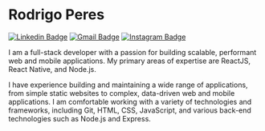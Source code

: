 # Rodrigo Peres

[![Linkedin Badge](https://img.shields.io/badge/-Rodrigo%20Peres-00875f?style=flat-square&logo=Linkedin&logoColor=white&link=https://www.linkedin.com/in/roperes98/)](https://www.linkedin.com/in/roperes98/) 
[![Gmail Badge](https://img.shields.io/badge/-roperes98@gmail.com-00875f?style=flat-square&logo=Gmail&logoColor=white&link=mailto:roperes98@gmail.com)](mailto:diego.schell.f@gmail.com)
[![Instagram Badge](https://img.shields.io/badge/-@rodrigo.svg-00875f?style=flat-square&labelColor=00875f&logo=instagram&logoColor=white&link=https://www.instagram.com/rodrigo.svg)](https://www.instagram.com/rodrigo.svg) 

I am a full-stack developer with a passion for building scalable, performant web and mobile applications. My primary areas of expertise are ReactJS, React Native, and Node.js.

I have experience building and maintaining a wide range of applications, from simple static websites to complex, data-driven web and mobile applications. I am comfortable working with a variety of technologies and frameworks, including Git, HTML, CSS, JavaScript, and various back-end technologies such as Node.js and Express.
